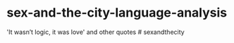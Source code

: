 # sex-and-the-city-language-analysis
'It wasn’t logic, it was love' and other quotes # sexandthecity
